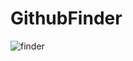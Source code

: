 # GithubFinder
![finder](https://github.com/cansufidan/GithubFinder/assets/126269088/ba9d2aad-45cb-4c51-a743-1c8066042a31)
